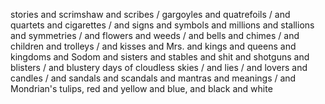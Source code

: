 stories and scrimshaw and scribes / gargoyles and quatrefoils / and quartets and cigarettes / and signs and symbols and millions and stallions and symmetries / and flowers and weeds / and bells and chimes / and children and trolleys / and kisses and Mrs. and kings and queens and kingdoms and Sodom and sisters and stables and shit and shotguns and blisters / and blustery days of cloudless skies / and lies / and lovers and candles / and sandals and scandals and mantras and meanings / and Mondrian's tulips, red and yellow and blue, and black and white
